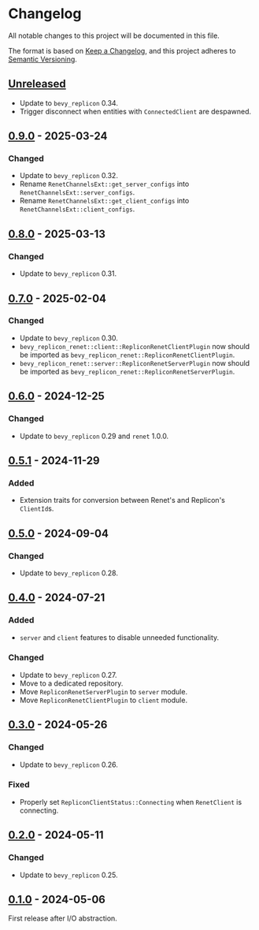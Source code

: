 # Changelog

All notable changes to this project will be documented in this file.

The format is based on [Keep a Changelog](https://keepachangelog.com/en/1.0.0/),
and this project adheres to [Semantic Versioning](https://semver.org/spec/v2.0.0.html).

## [Unreleased]

- Update to `bevy_replicon` 0.34.
- Trigger disconnect when entities with `ConnectedClient` are despawned.

## [0.9.0] - 2025-03-24

### Changed

- Update to `bevy_replicon` 0.32.
- Rename `RenetChannelsExt::get_server_configs` into `RenetChannelsExt::server_configs`.
- Rename `RenetChannelsExt::get_client_configs` into `RenetChannelsExt::client_configs`.

## [0.8.0] - 2025-03-13

### Changed

- Update to `bevy_replicon` 0.31.

## [0.7.0] - 2025-02-04

### Changed

- Update to `bevy_replicon` 0.30.
- `bevy_replicon_renet::client::RepliconRenetClientPlugin` now should be imported as `bevy_replicon_renet::RepliconRenetClientPlugin`.
- `bevy_replicon_renet::server::RepliconRenetServerPlugin` now should be imported as `bevy_replicon_renet::RepliconRenetServerPlugin`.

## [0.6.0] - 2024-12-25

### Changed

- Update to `bevy_replicon` 0.29 and `renet` 1.0.0.

## [0.5.1] - 2024-11-29

### Added

- Extension traits for conversion between Renet's and Replicon's `ClientId`s.

## [0.5.0] - 2024-09-04

### Changed

- Update to `bevy_replicon` 0.28.

## [0.4.0] - 2024-07-21

### Added

- `server` and `client` features to disable unneeded functionality.

### Changed

- Update to `bevy_replicon` 0.27.
- Move to a dedicated repository.
- Move `RepliconRenetServerPlugin` to `server` module.
- Move `RepliconRenetClientPlugin` to `client` module.

## [0.3.0] - 2024-05-26

### Changed

- Update to `bevy_replicon` 0.26.

### Fixed

- Properly set `RepliconClientStatus::Connecting` when `RenetClient` is connecting.

## [0.2.0] - 2024-05-11

### Changed

- Update to `bevy_replicon` 0.25.

## [0.1.0] - 2024-05-06

First release after I/O abstraction.

[unreleased]: https://github.com/simgine/bevy_replicon_renet/compare/v0.9.0...HEAD
[0.9.0]: https://github.com/simgine/bevy_replicon_renet/compare/v0.8.0...v0.9.0
[0.8.0]: https://github.com/simgine/bevy_replicon_renet/compare/v0.7.0...v0.8.0
[0.7.0]: https://github.com/simgine/bevy_replicon_renet/compare/v0.6.0...v0.7.0
[0.6.0]: https://github.com/simgine/bevy_replicon_renet/compare/v0.5.1...v0.6.0
[0.5.1]: https://github.com/simgine/bevy_replicon_renet/compare/v0.5.0...v0.5.1
[0.5.0]: https://github.com/simgine/bevy_replicon_renet/compare/v0.4.0...v0.5.0
[0.4.0]: https://github.com/simgine/bevy_replicon_renet/releases/tag/v0.4.0
[0.3.0]: https://github.com/simgine/bevy_replicon/compare/v0.2.0...v0.3.0
[0.2.0]: https://github.com/simgine/bevy_replicon/compare/v0.1.0...v0.2.0
[0.1.0]: https://github.com/simgine/bevy_replicon/releases/tag/v0.1.0
